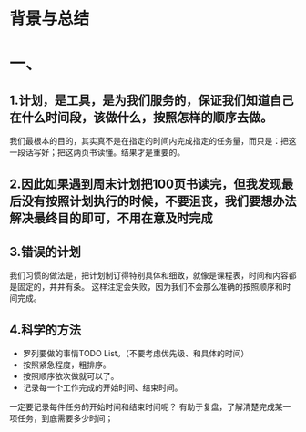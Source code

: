 # 背景与总结

# 一、
## 1.计划，是工具，是为我们服务的，保证我们知道自己在什么时间段，该做什么，按照怎样的顺序去做。
我们最根本的目的，其实真不是在指定的时间内完成指定的任务量，而只是：把这一段话写好；把这两页书读懂。结果才是重要的。

## 2.因此如果遇到周末计划把100页书读完，但我发现最后没有按照计划执行的时候，不要沮丧，我们要想办法解决最终目的即可，不用在意及时完成

## 3.错误的计划
我们习惯的做法是，把计划制订得特别具体和细致，就像是课程表，时间和内容都是固定的，井井有条。
这样注定会失败，因为我们不会那么准确的按照顺序和时间完成。

## 4.科学的方法
* 罗列要做的事情TODO List。（不要考虑优先级、和具体的时间）
* 按照紧急程度，粗排序。
* 按照顺序依次做就可以了。
* 记录每一个工作完成的开始时间、结束时间。

一定要记录每件任务的开始时间和结束时间呢？
有助于复盘，了解清楚完成某一项任务，到底需要多少时间；
